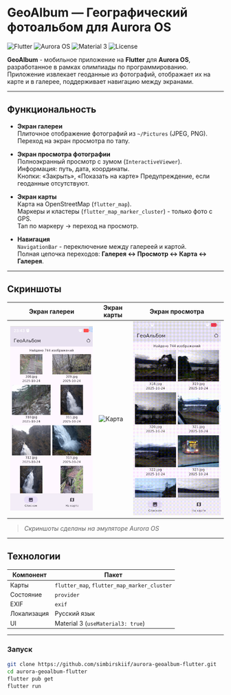 # GeoAlbum — Географический фотоальбом для Aurora OS

![Flutter](https://img.shields.io/badge/Flutter-3.27+-blue?logo=flutter)
![Aurora OS](https://img.shields.io/badge/Aurora%20OS-5.0%2B-green)
![Material 3](https://img.shields.io/badge/Material%203-✓-blue)
![License](https://img.shields.io/badge/License-BSD--3--Clause-blue)

**GeoAlbum** - мобильное приложение на **Flutter** для **Aurora OS**, разработанное в рамках олимпиады по программированию.  
Приложение извлекает геоданные из фотографий, отображает их на карте и в галерее, поддерживает навигацию между экранами.

---

## Функциональность

- **Экран галереи**  
  Плиточное отображение фотографий из `~/Pictures` (JPEG, PNG).  
  Переход на экран просмотра по тапу.
  
- **Экран просмотра фотографии**  
  Полноэкранный просмотр с зумом (`InteractiveViewer`).  
  Информация: путь, дата, координаты.  
  Кнопки: «Закрыть», «Показать на карте»
  Предупреждение, если геоданные отсутствуют.

- **Экран карты**  
  Карта на OpenStreetMap (`flutter_map`).  
  Маркеры и кластеры (`flutter_map_marker_cluster`) - только фото с GPS.  
  Тап по маркеру → переход на просмотр.  

- **Навигация**  
  `NavigationBar` - переключение между галереей и картой.  
  Полная цепочка переходов: **Галерея ↔ Просмотр ↔ Карта ↔ Галерея**.

---

## Скриншоты

| Экран галереи | Экран карты | Экран просмотра |
|---------------|--------------------------|------------------|
| ![Галерея](screenshots/gallery.png) | ![Карта](screenshots/map.gif) | ![Просмотр](screenshots/view.gif) |

> *Скриншоты сделаны на эмуляторе Aurora OS*

---

## Технологии

| Компонент | Пакет |
|---------|-------|
| Карты | `flutter_map`, `flutter_map_marker_cluster` |
| Состояние | `provider` |
| EXIF | `exif` |
| Локализация | Русский язык |
| UI | Material 3 (`useMaterial3: true`) |

---

### Запуск

```bash
git clone https://github.com/simbirskiif/aurora-geoalbum-flutter.git
cd aurora-geoalbum-flutter
flutter pub get
flutter run
